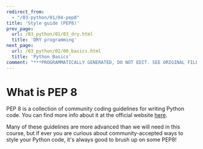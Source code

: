 ```yaml
---
redirect_from:
  - "/03-python/01/04-pep8"
title: 'Style guide (PEP8)'
prev_page:
  url: /03_python/01/03_dry.html
  title: 'DRY programming'
next_page:
  url: /03_python/02/00_basics.html
  title: 'Python Basics'
comment: "***PROGRAMMATICALLY GENERATED, DO NOT EDIT. SEE ORIGINAL FILES IN /content***"
---
```

# What is PEP 8

PEP 8 is a collection of community coding guidelines for writing Python code. You can find more info about it at the official website [here](https://www.python.org/dev/peps/pep-0008/).

Many of these guidelines are more advanced than we will need in this course, but if ever you are curious about community-accepted ways to style your Python code, it's always good to brush up on some PEP8!
